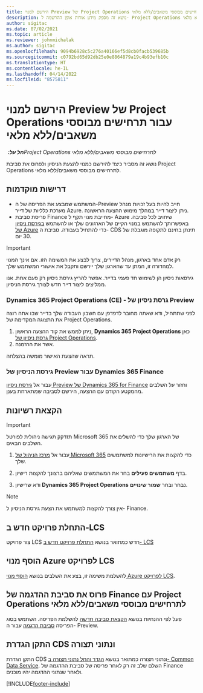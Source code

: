 ```yaml
---
title: הירשם למנוי Preview של Project Operations עבור תרחישים מבוססי משאבים/ללא מלאי
description: נושא זה מספק מידע אודות אופן ההרשמה ל- Project Operations ופריסה שלו עבור תרחישים מבוססי משאבים/ללא מלאי.
author: sigitac
ms.date: 07/02/2021
ms.topic: article
ms.reviewer: johnmichalak
ms.author: sigitac
ms.openlocfilehash: 9094b6928c5c276a40166ef5d8cb0facb539685b
ms.sourcegitcommit: c0792bd65d92db25e0e8864879a19c4b93efb10c
ms.translationtype: HT
ms.contentlocale: he-IL
ms.lasthandoff: 04/14/2022
ms.locfileid: "8575811"
---
```

# <a name="sign-up-for-project-operations-preview-subscriptions-for-resource-non-stocked-scenarios"></a>הירשם למנוי Preview של Project Operations עבור תרחישים מבוססי משאבים/ללא מלאי

_**חל על:** ‏Project Operations לתרחישים מבוססי משאבים/ללא מלאי_



נושא זה מסביר כיצד להירשם כמנוי להצעת הניסיון ולפרוס את סביבת Project Operations לתרחישים מבוססי משאבים/ללא מלאי.

## <a name="prerequisites"></a>דרישות מוקדמות
- המשתמש שמבצע את הפריסה של ה-Preview חייב להיות בעל זכויות מנהל מערכת כלליות של דייר Azure. ניתן ליצור דייר במהלך מימוש ההצעה הראשונה. 
- פריסת סביבת Finance מחייבת מנוי תקף ל- Azure שיחויב לכל סביבה. באפשרותך להשתמש במנוי הקיים של הארגונים שלך או להשתמש [בגירסת ניסיון של Azure](https://azure.microsoft.com/free/) כדי להתחיל בעבודה. סביבת ה- CDS תינתן בחינם לתקופה מוגבלת של 30 יום.

> [!IMPORTANT]
> רק אדם אחד בארגון, מנהל הדיירים, צריך לבצע את המשימה הזו. אם אינך המנוי למהדורה זו, המתן עד שהארגון שלך יירשם ותקבל את אישורי המשתמש שלך.
> 
> גירסאות ניסיון הן לשימוש חד פעמי בדייר. אפשר להריץ גירסת ניסיון רק פעם אחת. אנו ממליצים ליצור דייר חדש לצורך גירסת הניסיון.


### <a name="dynamics-365-project-operations-ce---preview-trial"></a>Dynamics 365 Project Operations (CE) - גרסת ניסיון של Preview 

לפני שתתחיל, ודא שאתה מחובר לדפדפן עם חשבון העבודה שלך בדייר שבו אתה רוצה את התצוגה המקדימה של Project Operations.

1. ניתן לממש את קוד ההצעה הראשון, **Dynamics 365 Project Operations** כאן[ גרסת ניסיון של Project Operations](https://aka.ms/try-po).
2. אשר את ההזמנה.

  תראה שהצעת האישור מומשה בהצלחה.

### <a name="dynamics-365-finance-preview-trial"></a>גירסת הניסיון של Preview עבור Dynamics 365 Finance

עבור אל [גירסת ניסיון Preview של Dynamics 365 for Finance](https://aka.ms/trypoche) וחזור על השלבים מהמקטע הקודם עם ההצעה, הירשם לסביבה שמתארחת בענן.  

## <a name="assign-licenses"></a>הקצאת רשיונות

> [!IMPORTANT]
> תזדקק תגישה ניהולית לפורטל Microsoft 365 של הארגון שלך כדי להשלים את השלבים הבאים.

1. עבור אל [מרכז הניהול של Microsoft 365](https://portal.office.com/) כדי להקצות את הרישיונות למשתמשים שלך.

2. בדף **משתמשים פעילים** בחר את המשתמשים שאליהם ברצונך להקצות רישיון.

3. ודא שרישיון **Dynamics 365 Project Operations** נבחר ובחר **שמור שינויים**.

> [!NOTE]
> אין צורך להקצות למשתמש את הצעת גירסת הניסיון ל- Finance.

## <a name="start-a-new-project-in-lcs"></a>התחלת פרויקט חדש ב-LCS

צור פרויקט LCS חדש כמתואר בנושא [התחלת פרויקט חדש ב- LCS](create-lcs-project.md)

## <a name="add-an-azure-subscription-to-an-lcs-project"></a>הוסף מנוי Azure לפרויקט LCS

להשלמת משימה זו, בצע את השלבים בנושא [הוסף מנוי Azure לפרויקט LCS](resource-add-azure-subscription-lcs-project.md).

## <a name="deploy-finance-demo-environment-with-project-operations-for-resourcenon-stocked-scenarios"></a>פרוס את סביבת ההדגמה של Finance עם Project Operations לתרחישים מבוססי משאבים/ללא מלאי‬

פעל לפי ההנחיות בנושא [הקצאת סביבה חדשה](resource-provision-new-environment.md) להשלמת הפריסה. השתמש בסוג הפריסה [סביבת הדגמה](/dynamics365/fin-ops-core/dev-itpro/deployment/deploy-demo-environment) עבור ה- Preview. 

## <a name="install-cds-setup-and-configuration-data"></a>התקן הגדרת CDS ונתוני תצורה

התקן הגדרת CDS ונתוני תצורה כמתואר בנושא [הגדר והחל נתוני תצורה ב- Common Data Service](resource-apply-pro-setup-config-data.md).
השלם שלב זה רק לאחר פריסה של סביבת ההדגמה של Finance ולאחר שנתוני ההדגמה יהיו מוכנים.


[!INCLUDE[footer-include](../includes/footer-banner.md)]
